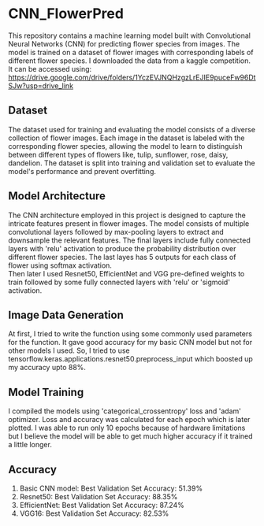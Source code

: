 # CNN_FlowerPred
This repository contains a machine learning model built with Convolutional Neural Networks (CNN) for predicting flower species from images. The model is trained on a dataset of flower images with corresponding labels of different flower species. I downloaded the data from a kaggle competition. It can be accessed using: </br>
https://drive.google.com/drive/folders/1YczEVJNQHzgzLrEJIE9puceFw96DtSJw?usp=drive_link
## Dataset
The dataset used for training and evaluating the model consists of a diverse collection of flower images. Each image in the dataset is labeled with the corresponding flower species, allowing the model to learn to distinguish between different types of flowers like, tulip, sunflower, rose, daisy, dandelion. The dataset is split into training and validation set to evaluate the model's performance and prevent overfitting.
## Model Architecture
The CNN architecture employed in this project is designed to capture the intricate features present in flower images. The model consists of multiple convolutional layers followed by max-pooling layers to extract and downsample the relevant features. The final layers include fully connected layers with 'relu' activation to produce the probability distribution over different flower species. The last layes has 5 outputs for each class of flower using softmax activation.</br>
Then later I used Resnet50, EfficientNet and VGG pre-defined weights to train followed by some fully connected layers with 'relu' or 'sigmoid' activation.
## Image Data Generation
At first, I tried to write the function using some commonly used parameters for the function. It gave good accuracy for my basic CNN model but not for other models I used. So, I tried to use  tensorflow.keras.applications.resnet50.preprocess_input which boosted up my accuracy upto 88%.
## Model Training
I compiled the models using 'categorical_crossentropy' loss and 'adam' optimizer. Loss and accuracy was calculated for each epoch which is later plotted. I was able to run only 10 epochs because of hardware limitations but I believe the model will be able to get much higher accuracy if it trained a little longer.
## Accuracy
1. Basic CNN model: Best Validation Set Accuracy: 51.39%
2. Resnet50: Best Validation Set Accuracy: 88.35%
3. EfficientNet: Best Validation Set Accuracy: 87.24%
4. VGG16: Best Validation Set Accuracy: 82.53%
   
